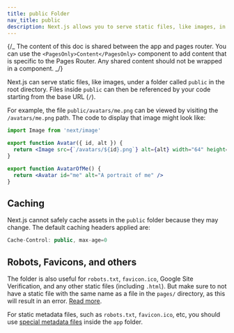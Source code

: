 ```yaml
---
title: public Folder
nav_title: public
description: Next.js allows you to serve static files, like images, in the public directory. You can learn how it works here.
---
```


{/_ The content of this doc is shared between the app and pages router. You can use the `<PagesOnly>Content</PagesOnly>` component to add content that is specific to the Pages Router. Any shared content should not be wrapped in a component. _/}

Next.js can serve static files, like images, under a folder called `public` in the root directory. Files inside `public` can then be referenced by your code starting from the base URL (`/`).

For example, the file `public/avatars/me.png` can be viewed by visiting the `/avatars/me.png` path. The code to display that image might look like:

```jsx filename="avatar.js"
import Image from 'next/image'

export function Avatar({ id, alt }) {
  return <Image src={`/avatars/${id}.png`} alt={alt} width="64" height="64" />
}

export function AvatarOfMe() {
  return <Avatar id="me" alt="A portrait of me" />
}
```

## Caching

Next.js cannot safely cache assets in the `public` folder because they may change. The default caching headers applied are:

```jsx
Cache-Control: public, max-age=0
```

## Robots, Favicons, and others

<PagesOnly>

The folder is also useful for `robots.txt`, `favicon.ico`, Google Site Verification, and any other static files (including `.html`). But make sure to not have a static file with the same name as a file in the `pages/` directory, as this will result in an error. [Read more](/docs/messages/conflicting-public-file-page).

</PagesOnly>

<AppOnly>

For static metadata files, such as `robots.txt`, `favicon.ico`, etc, you should use [special metadata files](/docs/app/api-reference/file-conventions/metadata) inside the `app` folder.

</AppOnly>

